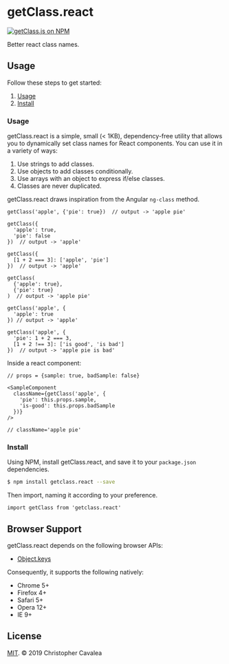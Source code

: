 # getClass.react

[![getClass.js on NPM](https://img.shields.io/npm/v/getclass.react.svg?style=flat-square)](https://www.npmjs.com/package/getclass.react)

Better react class names.

## Usage

Follow these steps to get started:

1. [Usage](#usage)
2. [Install](#install)

### Usage

getClass.react is a simple, small (< 1KB), dependency-free utility that allows you to dynamically set class names for React components.  You can use it in a variety of ways:

1. Use strings to add classes.
2. Use objects to add classes conditionally.
3. Use arrays with an object to express if/else classes.
4. Classes are never duplicated.

getClass.react draws inspiration from the Angular `ng-class` method.

```es6
getClass('apple', {'pie': true})  // output -> 'apple pie'

getClass({
  'apple': true,
  'pie': false
})  // output -> 'apple'

getClass({
  [1 + 2 === 3]: ['apple', 'pie']
})  // output -> 'apple'

getClass(
  {'apple': true}, 
  {'pie': true}
)  // output -> 'apple pie'

getClass('apple', {
  'apple': true
}) // output -> 'apple'

getClass('apple', {
  'pie': 1 + 2 === 3,
  [1 + 2 !== 3]: ['is good', 'is bad']
})  // output -> 'apple pie is bad'
```

Inside a react component:

```es6
// props = {sample: true, badSample: false}

<SampleComponent
  className={getClass('apple', {
    'pie': this.props.sample,
    'is-good': this.props.badSample
  })}
/>  

// className='apple pie'
```

### Install

Using NPM, install getClass.react, and save it to your `package.json` dependencies.

```bash
$ npm install getclass.react --save
```

Then import, naming it according to your preference.

```es6
import getClass from 'getclass.react'
```

## Browser Support

getClass.react depends on the following browser APIs:

* [Object.keys](https://developer.mozilla.org/en-US/docs/Web/JavaScript/Reference/Global_Objects/Object/keys)

Consequently, it supports the following natively:

* Chrome 5+
* Firefox 4+
* Safari 5+
* Opera 12+
* IE 9+

## License

[MIT](https://opensource.org/licenses/MIT). © 2019 Christopher Cavalea
